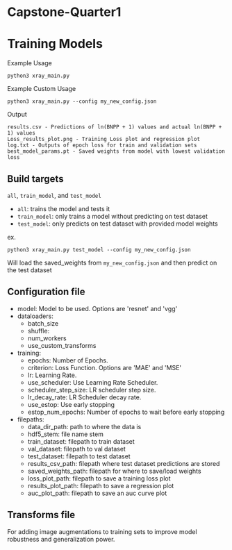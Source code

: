 # Capstone-Quarter1

# Training Models

Example Usage
```
python3 xray_main.py
```

Example Custom Usage
```
python3 xray_main.py --config my_new_config.json
```

Output
```
results.csv - Predictions of ln(BNPP + 1) values and actual ln(BNPP + 1) values
Loss_results_plot.png - Training Loss plot and regression plot
log.txt - Outputs of epoch loss for train and validation sets
best_model_params.pt - Saved weights from model with lowest validation loss
```

## Build targets

`all`, `train_model`, and `test_model`

- `all`: trains the model and tests it
- `train_model`: only trains a model without predicting on test dataset
- `test_model`: only predicts on test dataset with provided model weights

ex.

```
python3 xray_main.py test_model --config my_new_config.json
```

Will load the saved_weights from `my_new_config.json` and then predict on the test dataset

## Configuration file
- model: Model to be used. Options are 'resnet' and 'vgg'
- dataloaders:
    - batch_size
    - shuffle:
    - num_workers
    - use_custom_transforms
- training:
    - epochs: Number of Epochs. 
    - criterion: Loss Function. Options are 'MAE' and 'MSE'
    - lr: Learning Rate.
    - use_scheduler: Use Learning Rate Scheduler. 
    - scheduler_step_size: LR scheduler step size. 
    - lr_decay_rate: LR Scheduler decay rate. 
    - use_estop: Use early stopping
    - estop_num_epochs: Number of epochs to wait before early stopping
- filepaths:
    - data_dir_path: path to where the data is
    - hdf5_stem: file name stem
    - train_dataset: filepath to train dataset
    - val_dataset: filepath to val dataset
    - test_dataset: filepath to test dataset
    - results_csv_path: filepath where test dataset predictions are stored
    - saved_weights_path: filepath for where to save/load weights
    - loss_plot_path: filepath to save a training loss plot
    - results_plot_path: filepath to save a regression plot
    - auc_plot_path: filepath to save an auc curve plot
 
## Transforms file
For adding image augmentations to training sets to improve model robustness and generalization power.
